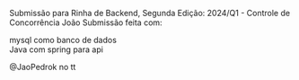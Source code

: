 Submissão para Rinha de Backend, Segunda Edição: 2024/Q1 - Controle de Concorrência
João
Submissão feita com:

mysql como banco de dados<br>
Java com spring para api

@JaoPedrok no tt
